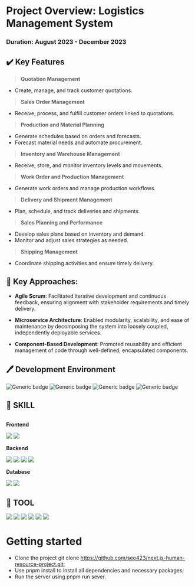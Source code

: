 # Project Overview: Logistics Management System
### Duration: August 2023 - December 2023 

## ✔️ Key Features
>  **Quotation Management**
* Create, manage, and track customer quotations.

>  **Sales Order Management**
* Receive, process, and fulfill customer orders linked to quotations.

>  **Production and Material Planning**
* Generate schedules based on orders and forecasts.
* Forecast material needs and automate procurement.

>  **Inventory and Warehouse Management**
* Receive, store, and monitor inventory levels and movements.

>  **Work Order and Production Management**
* Generate work orders and manage production workflows.

>  **Delivery and Shipment Management**
* Plan, schedule, and track deliveries and shipments.

>  **Sales Planning and Performance**
* Develop sales plans based on inventory and demand.
* Monitor and adjust sales strategies as needed.

>  **Shipping Management**
* Coordinate shipping activities and ensure timely delivery.

  
## 📌 Key Approaches:

* **Agile Scrum**: Facilitated iterative development and continuous feedback, ensuring alignment with stakeholder requirements and timely delivery.

* **Microservice Architecture**: Enabled modularity, scalability, and ease of maintenance by decomposing the system into loosely coupled, independently deployable services.

* **Component-Based Development**: Promoted reusability and efficient management of code through well-defined, encapsulated components.


## 🖊️ Development Environment
![Generic badge](https://img.shields.io/badge/spring--boot-3.0.5-brightgreen.svg)
![Generic badge](https://img.shields.io/badge/jdk-17-orange.svg)
![Generic badge](https://img.shields.io/badge/Gradle-7.6-yellowgreen.svg)
![Generic badge](https://img.shields.io/badge/intelij-2023.2.1-purple.svg) 

## 📝 SKILL
<div style="display:flex; flex-direction:column; align-items:flex-start;">
    <!-- Frontend -->
    <p><strong>Frontend</strong></p>
    <div>
        <img src="https://img.shields.io/badge/typescript-3178C6?style=flat-square&logo=TypeScript&logoColor=white">
        <img src="https://img.shields.io/badge/nuxt.js-00DC82?style=flat&logo=Nuxt.js&logoColor=white" />
    </div>
    <!-- Backend -->
    <p><strong>Backend</strong></p>
    <div>
        <img src="https://img.shields.io/badge/Java-007396?style=for-the-badge&logo=Java&logoColor=white"> 
        <img src="https://img.shields.io/badge/MyBatis-000000?style=for-the-badge&logo=MyBatis&logoColor=white">
        <img src="https://img.shields.io/badge/Jpa-83B81A?style=for-the-badge&logo=Jpa&logoColor=blue">
	<img src="https://img.shields.io/badge/swagger-85EA2D?style=for-the-badge&logo=Swagger&logoColor=white">
    </div>
    <!-- Database -->
    <p><strong>Database</strong></p>
    <div>
        <img src="https://img.shields.io/badge/oracle-F80000?style=for-the-badge&logo=Oracle&logoColor=white">
        <img src="https://img.shields.io/badge/PL/SQL-4B4B77?style=for-the-badge&logo=PL/SQL&logoColor=white"> 
    </div>
</div>

## 🔨 TOOL
<div style="display:flex; flex-direction:column; align-items:flex-start;">
    <div>
        <img src="https://img.shields.io/badge/visualstudiocode-007ACC?style=for-the-badge&logo=visualstudiocode&logoColor=white"> 
        <img src="https://img.shields.io/badge/intellijidea-000000?style=for-the-badge&logo=intellijidea&logoColor=white"> 
        <img src="https://img.shields.io/badge/github-181717?style=for-the-badge&logo=github&logoColor=white"> 
        <img src="https://img.shields.io/badge/Sourcetree-0052CC?style=for-the-badge&logo=Sourcetree&logoColor=white">
        <img src="https://img.shields.io/badge/jira-0052CC?style=for-the-badge&logo=Jira&logoColor=white"> 
        <img src="https://img.shields.io/badge/bitbucket-0052CC?style=for-the-badge&logo=Bitbucket&logoColor=white"> 
    </div>
</div>


# Getting started
* Clone the project git clone https://github.com/seo423/next.js-human-resource-project.git;
* Use pnpm install to install all dependencies and necessary packages;
* Run the server using pnpm run sever.
